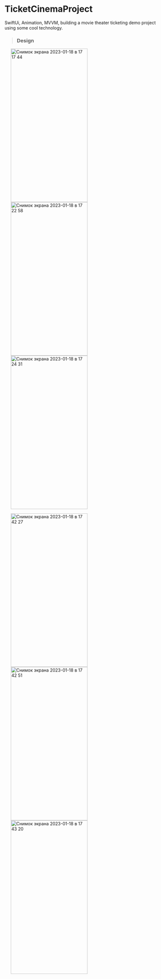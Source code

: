 # TicketCinemaProject
SwiftUi, Animation, MVVM, building a movie theater ticketing demo project using some cool technology.

> ### Design

<img alt="Снимок экрана 2023-01-18 в 17 17 44" src="https://user-images.githubusercontent.com/77477995/213169538-0536a1d6-9d88-4e99-abc8-afaa8dadc4bf.png" width="250" height="500" hspace="20"> <img alt="Снимок экрана 2023-01-18 в 17 22 58" src="https://user-images.githubusercontent.com/77477995/213170479-d06c3014-4e7e-40de-85c0-96497e92f4a5.png" width="250" height="500" hspace="20"> <img alt="Снимок экрана 2023-01-18 в 17 24 31" src="https://user-images.githubusercontent.com/77477995/213170768-9edc745c-34f2-470e-91ca-267cd20870de.png" width="250" height="500" hspace="20">

<img alt="Снимок экрана 2023-01-18 в 17 42 27" src="https://user-images.githubusercontent.com/77477995/213177752-007de210-7a66-4abd-804b-f1fbde021d25.png" width="250" height="500" hspace="20"> <img alt="Снимок экрана 2023-01-18 в 17 42 51" src="https://user-images.githubusercontent.com/77477995/213177871-17c4da9e-7ec3-4cc0-9f31-acdb529979ee.png" width="250" height="500" hspace="20"> <img alt="Снимок экрана 2023-01-18 в 17 43 20" src="https://user-images.githubusercontent.com/77477995/213177955-f9389c85-b5a7-425c-8872-4b3b40393074.png" width="250" height="500" hspace="20">

